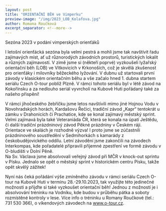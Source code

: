 ```yaml
---
layout: post
title: "ORIENTAČNÍ BĚH ve Vimperku"
preview-image: "/img/2023_LOB_Kolafova.jpg"
author: Romana Roučková
excerpt_separator: <!--more-->
---
```


Sezóna 2023 v podání vimperských orienťáků

I letošní orienťácká sezóna byla velmi pestrá a mohli jsme tak navštívit řadu zajímavých míst, ať už různorodých závodních prostorů, turistických lokalit a různých zajímavostí.
V zimě jsme si (někteří poprvé) vyzkoušeli lyžařský orientační běh (LOB) ve Vítkovicích v Krkonoších, což je skvělá zkušenost pro orienťáky i milovníky běžeckého lyžování. 
V dubnu už startovali první závody v klasickém orientačním běhu a vše začalo hned 1. dubna startem seriálu Czech O-tour poblíž Plzně. V rámci tohoto seriálu byl v létě závod na Kokořínsku a za nedlouho seriál vyvrcholí na Kubově Huti pořádaný také za našeho přispění!

V rámci jihočeského žebříčku jsme letos navštívili mimo jiné Hojnou Vodu v Novohradských horách, Kardašovu Řečici, tradiční závod „Kapr“ tentokrát u zámku v Drahonicích či Prachatice, kde se konal zajímavý městský sprint.
Velmi zajímavá byla také Veteraniáda ČR, která se konala na úpatí Ještědu, či další tradiční prázdninový závod Pěkné prázdniny v Českém ráji. Orientace ve skalách je rozhodně výzva! I proto jsme se zúčastnili prázdninového soustředění v Sedmihorkách s kamarády z českobudějovického oddílu. Letní závodění jsme zakončili na závodech Interkompas, kde pořadatelé připravili příjemné zpestření ve formě závodu v O-bludišti v Dolní Pěně.                                                              
Na Sv. Václava jsme absolvovali veřejný závod při MČR v knock-out sprintu v Písku. Jednalo se opět o městský sprint v historickém centru Písku, takže opět skvělý zážitek!

Nyní nás čeká pořádání výše zmíněného závodu v rámci seriálu Czech O-tour na Kubově Huti v termínu 28.-29.10.2023, tak využijte této jedinečné možnosti a přijďte si také vyzkoušet orientační běh! Jednou z možností je i absolvování tréninku na Vodníku, kde budou v průběhu pátka a soboty rozmístěné kontroly v lese. Více info o tréninku u Romany Roučkové (tel.: 731 530 366), o víkendových závodech na www.o-tour.cz.


<!--more-->